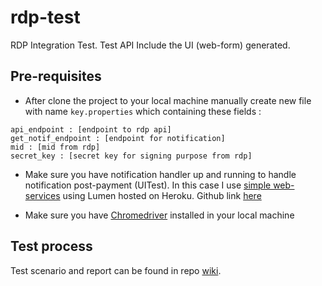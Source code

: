 # rdp-test
RDP Integration Test. Test API Include the UI (web-form) generated.

## Pre-requisites
* After clone the project to your local machine manually create new file with name ``key.properties`` which containing these fields :
```
api_endpoint : [endpoint to rdp api]
get_notif_endpoint : [endpoint for notification]
mid : [mid from rdp]
secret_key : [secret key for signing purpose from rdp]
```
* Make sure you have notification handler up and running to handle notification post-payment (UITest). In this case I use [simple web-services](https://secure-hollows-99342.herokuapp.com/) using Lumen
hosted on Heroku. Github link [here](https://github.com/bolon/rdp-notif-handler)

* Make sure you have [Chromedriver](https://sites.google.com/a/chromium.org/chromedriver/) installed in your local machine

## Test process
Test scenario and report can be found in repo [wiki](https://github.com/bolon/rdp-test/wiki).
